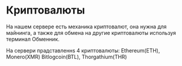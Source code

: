 # Криптовалюты

На нашем сервере есть механика криптовалют, она нужна для майнинга, а также для обмена на другие криптовалюты используя терминал Обменник. 

На сервери прадставленнs 4 криптовалюты: Ethereum(ETH), Monero(XMR) Bitlogcoin(BTL), Thorgathium(THR)

